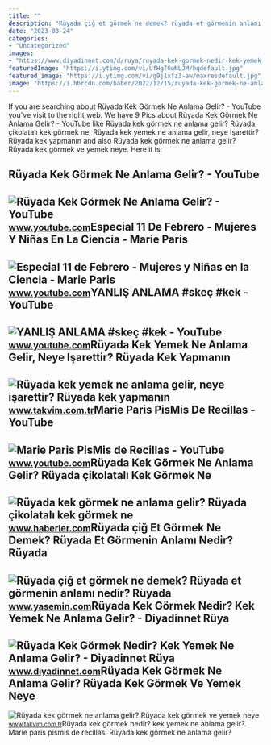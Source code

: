 ```yaml
---
title: ""
description: "Rüyada çiğ et görmek ne demek? rüyada et görmenin anlamı nedir? rüyada"
date: "2023-03-24"
categories:
- "Uncategorized"
images:
- "https://www.diyadinnet.com/d/ruya/ruyada-kek-gormek-nedir-kek-yemek-ne-anlama-gelir-6154.jpg"
featuredImage: "https://i.ytimg.com/vi/UfHgTGwNLJM/hqdefault.jpg"
featured_image: "https://i.ytimg.com/vi/g9j1xfz3-aw/maxresdefault.jpg"
image: "https://i.hbrcdn.com/haber/2022/12/15/ruyada-kek-gormek-ne-anlama-gelir-ruyada-15496938_5570_amp.jpg"
---
```


If you are searching about Rüyada Kek Görmek Ne Anlama Gelir? - YouTube you've visit to the right web. We have 9 Pics about Rüyada Kek Görmek Ne Anlama Gelir? - YouTube like Rüyada kek görmek ne anlama gelir? Rüyada çikolatalı kek görmek ne, Rüyada kek yemek ne anlama gelir, neye işarettir? Rüyada kek yapmanın and also Rüyada kek görmek ne anlama gelir? Rüyada kek görmek ve yemek neye. Here it is:

Rüyada Kek Görmek Ne Anlama Gelir? - YouTube
--------------------------------------------

 ![Rüyada Kek Görmek Ne Anlama Gelir? - YouTube](https://i.ytimg.com/vi/UfHgTGwNLJM/hqdefault.jpg) <small>www.youtube.com</small>Especial 11 De Febrero - Mujeres Y Niñas En La Ciencia - Marie Paris
--------------------------------------------------------------------

 ![Especial 11 de Febrero - Mujeres y Niñas en la Ciencia - Marie Paris](https://i.ytimg.com/vi/g9j1xfz3-aw/maxresdefault.jpg) <small>www.youtube.com</small>YANLIŞ ANLAMA #skeç #kek - YouTube
----------------------------------

 ![YANLIŞ ANLAMA #skeç #kek - YouTube](https://i.ytimg.com/vi/KRIV_5z2rPU/hq2.jpg?sqp=-oaymwEoCOADEOgC8quKqQMcGADwAQH4Ac4FgAKACooCDAgAEAEYciBGKDIwDw==&rs=AOn4CLActyFQ1h80PbP-EGZpsJa385scew) <small>www.youtube.com</small>Rüyada Kek Yemek Ne Anlama Gelir, Neye Işarettir? Rüyada Kek Yapmanın
---------------------------------------------------------------------

 ![Rüyada kek yemek ne anlama gelir, neye işarettir? Rüyada kek yapmanın](https://iatkv.tmgrup.com.tr/965726/0/0/0/0/0/0?u=https:%2f%2fitkv.tmgrup.com.tr%2falbum%2f2022%2f04%2f01%2fruyada-kek-yemek-ne-anlama-gelir-neye-isarettir-ruyada-kek-yapmanin-anlami-ve-yorumu-nedir-1648816148612.jpeg&mw=800&l=1) <small>www.takvim.com.tr</small>Marie Paris PisMis De Recillas - YouTube
----------------------------------------

 ![Marie Paris PisMis de Recillas - YouTube](https://i.ytimg.com/vi/cOb41UhuLxA/maxresdefault.jpg?sqp=-oaymwEmCIAKENAF8quKqQMa8AEB-AH-CYAC0AWKAgwIABABGGUgZShlMA8=&rs=AOn4CLAwBZ9Huw_DEHq3-kNI-fk4g97f1w) <small>www.youtube.com</small>Rüyada Kek Görmek Ne Anlama Gelir? Rüyada çikolatalı Kek Görmek Ne
------------------------------------------------------------------

 ![Rüyada kek görmek ne anlama gelir? Rüyada çikolatalı kek görmek ne](https://i.hbrcdn.com/haber/2022/12/15/ruyada-kek-gormek-ne-anlama-gelir-ruyada-15496938_5570_amp.jpg) <small>www.haberler.com</small>Rüyada çiğ Et Görmek Ne Demek? Rüyada Et Görmenin Anlamı Nedir? Rüyada
----------------------------------------------------------------------

 ![Rüyada çiğ et görmek ne demek? Rüyada et görmenin anlamı nedir? Rüyada](https://i20.haber7.net/resize/1300x788/haber/haber7/photos/2021/42/ruyada_cig_et_gormek_ne_demek_ruyada_et_gormenin_anlami_nedir_ruyada_pismis_et_yemek_ne_demek_1634560471_6248.jpg) <small>www.yasemin.com</small>Rüyada Kek Görmek Nedir? Kek Yemek Ne Anlama Gelir? - Diyadinnet Rüya
---------------------------------------------------------------------

 ![Rüyada Kek Görmek Nedir? Kek Yemek Ne Anlama Gelir? - Diyadinnet Rüya](https://www.diyadinnet.com/d/ruya/ruyada-kek-gormek-nedir-kek-yemek-ne-anlama-gelir-6154.jpg) <small>www.diyadinnet.com</small>Rüyada Kek Görmek Ne Anlama Gelir? Rüyada Kek Görmek Ve Yemek Neye
------------------------------------------------------------------

 ![Rüyada kek görmek ne anlama gelir? Rüyada kek görmek ve yemek neye](https://iatkv.tmgrup.com.tr/96bb9e/0/0/0/0/0/0?u=https:%2f%2fitkv.tmgrup.com.tr%2falbum%2f2022%2f01%2f18%2f1642510886708.jpg&mw=1100&l=1) <small>www.takvim.com.tr</small>Rüyada kek görmek nedir? kek yemek ne anlama gelir?. Marie paris pismis de recillas. Rüyada kek görmek ne anlama gelir?
